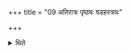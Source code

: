 +++
title = "09 अतिरात्रः पृष्ठ्यः षडहस्त्रयः"

+++

<details><summary>थिते</summary>

अतिरात्रः पृष्ठ्यः षडहस्त्रयः स्वरसामानो दिवाकीर्त्यमहस्त्रयः स्वरसामान आवृत्तः पृष्ठ्यः षडहोऽतिरात्रः ९
</details>
